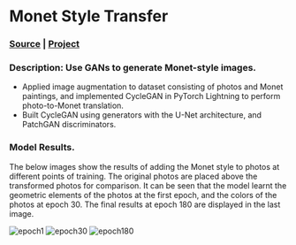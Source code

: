 # Monet Style Transfer

### [Source](https://www.kaggle.com/competitions/gan-getting-started) | [Project](https://www.kaggle.com/code/chongzhenjie/monet-style-transfer-cyclegan-pytorch-lightning)

### Description: Use GANs to generate Monet-style images.

* Applied image augmentation to dataset consisting of photos and Monet paintings, and implemented CycleGAN in PyTorch Lightning to perform photo-to-Monet translation.
* Built CycleGAN using generators with the U-Net architecture, and PatchGAN discriminators. 

### Model Results.

The below images show the results of adding the Monet style to photos at different points of training. The original photos are placed above the transformed photos for comparison. It can be seen that the model learnt the geometric elements of the photos at the first epoch, and the colors of the photos at epoch 30. The final results at epoch 180 are displayed in the last image.

![epoch1](https://user-images.githubusercontent.com/77932796/226842135-5e5bca8b-5876-4286-a757-8e9a1bc87093.png)
![epoch30](https://user-images.githubusercontent.com/77932796/226842403-36792c39-2955-41ad-a7e4-015815317dd2.png)
![epoch180](https://user-images.githubusercontent.com/77932796/226842158-dd469fbc-1812-4892-8be0-02e34d50eb53.png)
